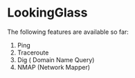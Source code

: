 # LookingGlass
The following features are available so far:
1) Ping
2) Traceroute
3) Dig ( Domain Name Query)
4) NMAP (Network Mapper)
